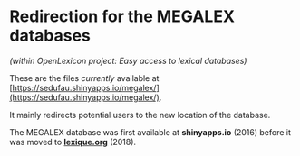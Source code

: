 # Redirection for the MEGALEX databases 

_(within OpenLexicon project: Easy access to lexical databases)_

These are the files _currently_ available at [https://sedufau.shinyapps.io/megalex/](https://sedufau.shinyapps.io/megalex/).

It mainly redirects potential users to the new location of the database.

The MEGALEX database was first available at **shinyapps.io** (2016) before it was moved to **[lexique.org](http://www.lexique.org)** (2018).





